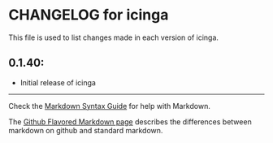 # CHANGELOG for icinga

This file is used to list changes made in each version of icinga.

## 0.1.40:

* Initial release of icinga

- - - 
Check the [Markdown Syntax Guide](http://daringfireball.net/projects/markdown/syntax) for help with Markdown.

The [Github Flavored Markdown page](http://github.github.com/github-flavored-markdown/) describes the differences between markdown on github and standard markdown.
